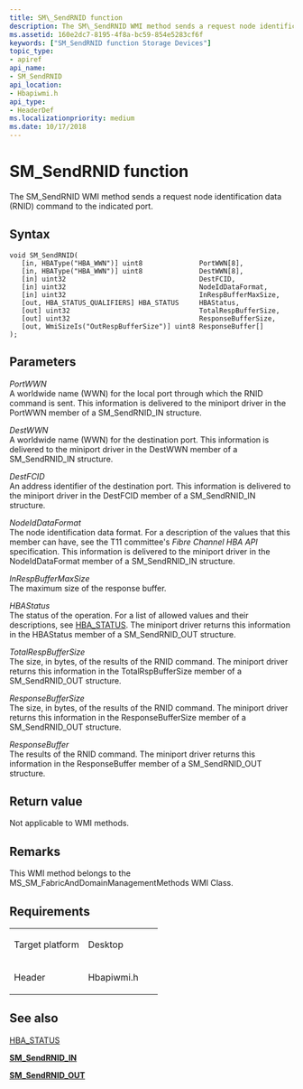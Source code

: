 ```yaml
---
title: SM\_SendRNID function
description: The SM\_SendRNID WMI method sends a request node identification data (RNID) command to the indicated port.
ms.assetid: 160e2dc7-8195-4f8a-bc59-854e5283cf6f
keywords: ["SM_SendRNID function Storage Devices"]
topic_type:
- apiref
api_name:
- SM_SendRNID
api_location:
- Hbapiwmi.h
api_type:
- HeaderDef
ms.localizationpriority: medium
ms.date: 10/17/2018
---
```


# SM\_SendRNID function


The SM\_SendRNID WMI method sends a request node identification data (RNID) command to the indicated port.

Syntax
------

```ManagedCPlusPlus
void SM_SendRNID(
   [in, HBAType("HBA_WWN")] uint8              PortWWN[8],
   [in, HBAType("HBA_WWN")] uint8              DestWWN[8],
   [in] uint32                                 DestFCID,
   [in] uint32                                 NodeIdDataFormat,
   [in] uint32                                 InRespBufferMaxSize,
   [out, HBA_STATUS_QUALIFIERS] HBA_STATUS     HBAStatus,
   [out] uint32                                TotalRespBufferSize,
   [out] uint32                                ResponseBufferSize,
   [out, WmiSizeIs("OutRespBufferSize")] uint8 ResponseBuffer[]
);
```

Parameters
----------

*PortWWN*   
A worldwide name (WWN) for the local port through which the RNID command is sent. This information is delivered to the miniport driver in the PortWWN member of a SM\_SendRNID\_IN structure.

*DestWWN*   
A worldwide name (WWN) for the destination port. This information is delivered to the miniport driver in the DestWWN member of a SM\_SendRNID\_IN structure.

*DestFCID*   
An address identifier of the destination port. This information is delivered to the miniport driver in the DestFCID member of a SM\_SendRNID\_IN structure.

*NodeIdDataFormat*   
The node identification data format. For a description of the values that this member can have, see the T11 committee's *Fibre Channel HBA API* specification. This information is delivered to the miniport driver in the NodeIdDataFormat member of a SM\_SendRNID\_IN structure.

*InRespBufferMaxSize*   
The maximum size of the response buffer.

*HBAStatus*   
The status of the operation. For a list of allowed values and their descriptions, see [HBA\_STATUS](hba-status.md). The miniport driver returns this information in the HBAStatus member of a SM\_SendRNID\_OUT structure.

*TotalRespBufferSize*   
The size, in bytes, of the results of the RNID command. The miniport driver returns this information in the TotalRspBufferSize member of a SM\_SendRNID\_OUT structure.

*ResponseBufferSize*   
The size, in bytes, of the results of the RNID command. The miniport driver returns this information in the ResponseBufferSize member of a SM\_SendRNID\_OUT structure.

*ResponseBuffer*   
The results of the RNID command. The miniport driver returns this information in the ResponseBuffer member of a SM\_SendRNID\_OUT structure.

Return value
------------

Not applicable to WMI methods.

Remarks
-------

This WMI method belongs to the MS\_SM\_FabricAndDomainManagementMethods WMI Class.

Requirements
------------

<table>
<colgroup>
<col width="50%" />
<col width="50%" />
</colgroup>
<tbody>
<tr class="odd">
<td align="left"><p>Target platform</p></td>
<td align="left">Desktop</td>
</tr>
<tr class="even">
<td align="left"><p>Header</p></td>
<td align="left">Hbapiwmi.h</td>
</tr>
</tbody>
</table>

## <span id="see_also"></span>See also


[HBA\_STATUS](hba-status.md)

[**SM\_SendRNID\_IN**](https://docs.microsoft.com/windows-hardware/drivers/ddi/hbapiwmi/ns-hbapiwmi-_sm_sendrnid_in)

[**SM\_SendRNID\_OUT**](https://docs.microsoft.com/windows-hardware/drivers/ddi/hbapiwmi/ns-hbapiwmi-_sm_sendrnid_out)

 

 






